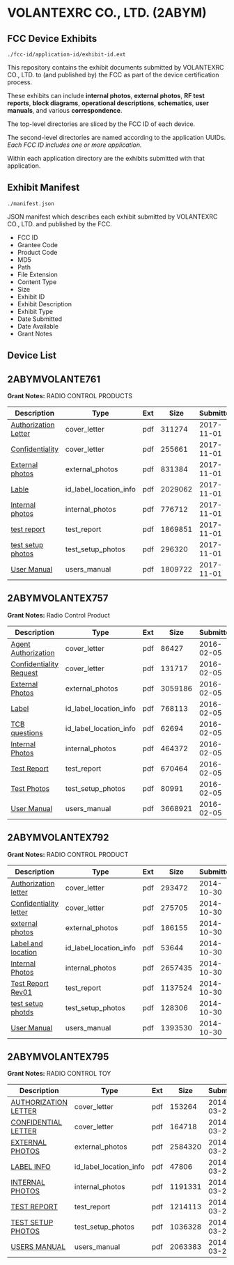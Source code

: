 # VOLANTEXRC CO., LTD. (2ABYM)
## FCC Device Exhibits

```
./fcc-id/application-id/exhibit-id.ext
```

This repository contains the exhibit documents submitted by VOLANTEXRC CO., LTD. to (and published by) the FCC as part of the device certification process.

These exhibits can include **internal photos**, **external photos**, **RF test reports**, **block diagrams**, **operational descriptions**, **schematics**, **user manuals**, and various **correspondence**.

The top-level directories are sliced by the FCC ID of each device.

The second-level directories are named according to the application UUIDs. *Each FCC ID includes one or more application.*

Within each application directory are the exhibits submitted with that application. 

## Exhibit Manifest

```
./manifest.json
```

JSON manifest which describes each exhibit submitted by VOLANTEXRC CO., LTD. and published by the FCC.

- FCC ID
- Grantee Code
- Product Code
- MD5
- Path
- File Extension
- Content Type
- Size
- Exhibit ID
- Exhibit Description
- Exhibit Type
- Date Submitted
- Date Available
- Grant Notes

## Device List
## 2ABYMVOLANTE761
**Grant Notes:** RADIO CONTROL PRODUCTS

| Description | Type | Ext | Size | Submitted | Available |
| ----------- | ---- | --- | ---- | --------- | --------- |
| [Authorization Letter](2ABYMVOLANTE761/43a25d3a40c6f096524470a4bbe6718b/3624342.pdf) | cover_letter | pdf | 311274 | 2017-11-01 | 2017-11-01 |
| [Confidentiality](2ABYMVOLANTE761/43a25d3a40c6f096524470a4bbe6718b/3624344.pdf) | cover_letter | pdf | 255661 | 2017-11-01 | 2017-11-01 |
| [External photos](2ABYMVOLANTE761/43a25d3a40c6f096524470a4bbe6718b/3624368.pdf) | external_photos | pdf | 831384 | 2017-11-01 | 2017-11-01 |
| [Lable](2ABYMVOLANTE761/43a25d3a40c6f096524470a4bbe6718b/3624352.pdf) | id_label_location_info | pdf | 2029062 | 2017-11-01 | 2017-11-01 |
| [Internal photos](2ABYMVOLANTE761/43a25d3a40c6f096524470a4bbe6718b/3624373.pdf) | internal_photos | pdf | 776712 | 2017-11-01 | 2017-11-01 |
| [test report](2ABYMVOLANTE761/43a25d3a40c6f096524470a4bbe6718b/3624384.pdf) | test_report | pdf | 1869851 | 2017-11-01 | 2017-11-01 |
| [test setup photos](2ABYMVOLANTE761/43a25d3a40c6f096524470a4bbe6718b/3624377.pdf) | test_setup_photos | pdf | 296320 | 2017-11-01 | 2017-11-01 |
| [User Manual](2ABYMVOLANTE761/43a25d3a40c6f096524470a4bbe6718b/3624363.pdf) | users_manual | pdf | 1809722 | 2017-11-01 | 2017-11-01 |
## 2ABYMVOLANTEX757
**Grant Notes:** Radio Control Product

| Description | Type | Ext | Size | Submitted | Available |
| ----------- | ---- | --- | ---- | --------- | --------- |
| [Agent Authorization](2ABYMVOLANTEX757/8373994d898cd5c8ef777a26106f3803/2897821.pdf) | cover_letter | pdf | 86427 | 2016-02-05 | 2016-02-05 |
| [Confidentiality Request](2ABYMVOLANTEX757/8373994d898cd5c8ef777a26106f3803/2897822.pdf) | cover_letter | pdf | 131717 | 2016-02-05 | 2016-02-05 |
| [External Photos](2ABYMVOLANTEX757/8373994d898cd5c8ef777a26106f3803/2897825.pdf) | external_photos | pdf | 3059186 | 2016-02-05 | 2016-02-05 |
| [Label](2ABYMVOLANTEX757/8373994d898cd5c8ef777a26106f3803/2897827.pdf) | id_label_location_info | pdf | 768113 | 2016-02-05 | 2016-02-05 |
| [TCB questions](2ABYMVOLANTEX757/8373994d898cd5c8ef777a26106f3803/2897828.pdf) | id_label_location_info | pdf | 62694 | 2016-02-05 | 2016-02-05 |
| [Internal Photos](2ABYMVOLANTEX757/8373994d898cd5c8ef777a26106f3803/2897826.pdf) | internal_photos | pdf | 464372 | 2016-02-05 | 2016-02-05 |
| [Test Report](2ABYMVOLANTEX757/8373994d898cd5c8ef777a26106f3803/2897833.pdf) | test_report | pdf | 670464 | 2016-02-05 | 2016-02-05 |
| [Test Photos](2ABYMVOLANTEX757/8373994d898cd5c8ef777a26106f3803/2897834.pdf) | test_setup_photos | pdf | 80991 | 2016-02-05 | 2016-02-05 |
| [User Manual](2ABYMVOLANTEX757/8373994d898cd5c8ef777a26106f3803/2897835.pdf) | users_manual | pdf | 3668921 | 2016-02-05 | 2016-02-05 |
## 2ABYMVOLANTEX792
**Grant Notes:** RADIO CONTROL PRODUCT

| Description | Type | Ext | Size | Submitted | Available |
| ----------- | ---- | --- | ---- | --------- | --------- |
| [Authorization letter](2ABYMVOLANTEX792/a435be9d8bee5efa8ae20c9d5084aab8/2431622.pdf) | cover_letter | pdf | 293472 | 2014-10-30 | 2014-10-31 |
| [Confidentiality letter](2ABYMVOLANTEX792/a435be9d8bee5efa8ae20c9d5084aab8/2431623.pdf) | cover_letter | pdf | 275705 | 2014-10-30 | 2014-10-31 |
| [external photos](2ABYMVOLANTEX792/a435be9d8bee5efa8ae20c9d5084aab8/2431624.pdf) | external_photos | pdf | 186155 | 2014-10-30 | 2014-10-31 |
| [Label and location](2ABYMVOLANTEX792/a435be9d8bee5efa8ae20c9d5084aab8/2431626.pdf) | id_label_location_info | pdf | 53644 | 2014-10-30 | 2014-10-31 |
| [Internal Photos](2ABYMVOLANTEX792/a435be9d8bee5efa8ae20c9d5084aab8/2431625.pdf) | internal_photos | pdf | 2657435 | 2014-10-30 | 2014-10-31 |
| [Test Report Rev01](2ABYMVOLANTEX792/a435be9d8bee5efa8ae20c9d5084aab8/2431631.pdf) | test_report | pdf | 1137524 | 2014-10-30 | 2014-10-31 |
| [test setup photds](2ABYMVOLANTEX792/a435be9d8bee5efa8ae20c9d5084aab8/2431632.pdf) | test_setup_photos | pdf | 128306 | 2014-10-30 | 2014-10-31 |
| [User Manual](2ABYMVOLANTEX792/a435be9d8bee5efa8ae20c9d5084aab8/2431633.pdf) | users_manual | pdf | 1393530 | 2014-10-30 | 2014-10-31 |
## 2ABYMVOLANTEX795
**Grant Notes:** RADIO CONTROL TOY

| Description | Type | Ext | Size | Submitted | Available |
| ----------- | ---- | --- | ---- | --------- | --------- |
| [AUTHORIZATION LETTER](2ABYMVOLANTEX795/d6f3ad4a7db1876d31d569015a40ca85/2220856.pdf) | cover_letter | pdf | 153264 | 2014-03-20 | 2014-03-20 |
| [CONFIDENTIAL LETTER](2ABYMVOLANTEX795/d6f3ad4a7db1876d31d569015a40ca85/2220857.pdf) | cover_letter | pdf | 164718 | 2014-03-20 | 2014-03-20 |
| [EXTERNAL PHOTOS](2ABYMVOLANTEX795/d6f3ad4a7db1876d31d569015a40ca85/2220858.pdf) | external_photos | pdf | 2584320 | 2014-03-20 | 2014-03-20 |
| [LABEL INFO](2ABYMVOLANTEX795/d6f3ad4a7db1876d31d569015a40ca85/2220860.pdf) | id_label_location_info | pdf | 47806 | 2014-03-20 | 2014-03-20 |
| [INTERNAL PHOTOS](2ABYMVOLANTEX795/d6f3ad4a7db1876d31d569015a40ca85/2220859.pdf) | internal_photos | pdf | 1191331 | 2014-03-20 | 2014-03-20 |
| [TEST REPORT](2ABYMVOLANTEX795/d6f3ad4a7db1876d31d569015a40ca85/2220861.pdf) | test_report | pdf | 1214113 | 2014-03-20 | 2014-03-20 |
| [TEST SETUP PHOTOS](2ABYMVOLANTEX795/d6f3ad4a7db1876d31d569015a40ca85/2220862.pdf) | test_setup_photos | pdf | 1036328 | 2014-03-20 | 2014-03-20 |
| [USERS MANUAL](2ABYMVOLANTEX795/d6f3ad4a7db1876d31d569015a40ca85/2220863.pdf) | users_manual | pdf | 2063383 | 2014-03-20 | 2014-03-20 |
